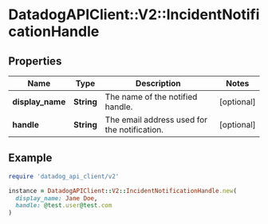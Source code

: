 # DatadogAPIClient::V2::IncidentNotificationHandle

## Properties

| Name             | Type       | Description                                  | Notes      |
| ---------------- | ---------- | -------------------------------------------- | ---------- |
| **display_name** | **String** | The name of the notified handle.             | [optional] |
| **handle**       | **String** | The email address used for the notification. | [optional] |

## Example

```ruby
require 'datadog_api_client/v2'

instance = DatadogAPIClient::V2::IncidentNotificationHandle.new(
  display_name: Jane Doe,
  handle: @test.user@test.com
)
```
